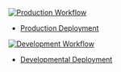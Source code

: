 [![Production Workflow](https://github.com/acmp17/amp9-is218-project4/actions/workflows/prod.yml/badge.svg)](https://github.com/acmp17/amp9-is218-project4/actions/workflows/prod.yml)

* [Production Deployment](https://amp9-is218-project4-dev.herokuapp.com/)


[![Development Workflow](https://github.com/acmp17/amp9-is218-project4/actions/workflows/dev.yml/badge.svg)](https://github.com/acmp17/amp9-is218-project4/actions/workflows/dev.yml)

* [Developmental Deployment](https://amp9-is218-project4-prod.herokuapp.com)